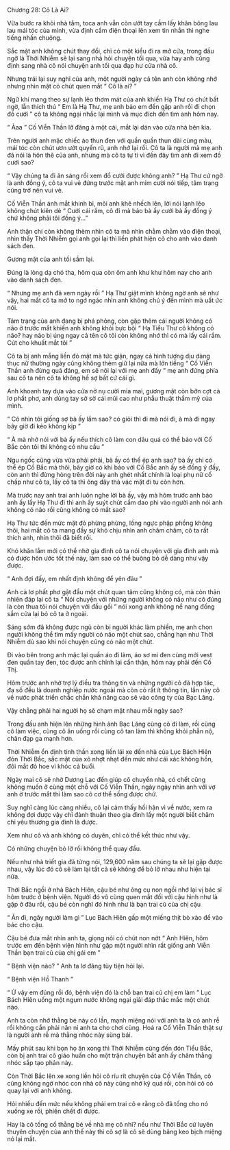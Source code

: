 




Chương 28: Cô Là Ai?


Vừa bước ra khỏi nhà tắm, toca anh vẫn còn ướt tay cầm lấy khăn bông lau lau mái tóc của mình, vừa định cầm điện thoại lên xem tin nhắn thì nghe tiếng nhấn chuông.

Sắc mặt anh không chút thay đổi, chỉ có một kiểu đi ra mở cửa, trong đầu ngỡ là Thời Nhiễm sẽ lại sang nhà hỏi chuyện tối qua, vừa hay anh cũng định sang nhà cô nói chuyện anh tối qua đạp hư cửa nhà cô.

Nhưng trái lại suy nghĩ của anh, một người ngày cả tên anh còn không nhớ nhưng nhìn mặt có chút quen mắt “ Cô là ai? ”

Ngữ khí mang theo sự lạnh lẽo thơm mát của anh khiến Hạ Thư có chút bất ngờ, lẫn thích thú “ Em là Hạ Thư, mẹ anh bảo em đến gặp anh rồi đi chọn đồ cưới ” cô ta không ngại nhắc lại mình và mục đích đến tìm anh hôm nay.

“ Àaa ” Cố Viễn Thần lỡ đãng à một cái, mắt lại dán vào cửa nhà bên kia.

Trên người anh mặc chiếc áo thun đen với quần quần thun dài cùng màu, mái tóc còn chút ươn ướt quyến rũ, anh nhớ lại rồi. Cô ta là người mà mẹ anh đã nói là hôn thê của anh, nhưng mà cô ta tự ti vì đến đây tìm anh đi xem đồ cưới sao?

“ Vậy chúng ta đi ăn sáng rồi xem đồ cưới được không anh? ” Hạ Thư cứ ngỡ là anh đồng ý, cô ta vui vẻ đứng trước mặt anh mỉm cười nói tiếp, tâm trạng cũng trở nên vui vẻ.

Cố Viễn Thần ánh mắt khinh bỉ, môi anh khẽ nhếch lên, lời nói lạnh lẽo không chút kiên dè “ Cưới cái rắm, cô đi mà bảo bà ấy cưới bà ấy đồng ý chứ không phải tôi đồng ý...”

Anh thận chí còn không thèm nhìn cô ta mà nhìn chằm chằm vào điện thoại, nhìn thấy Thời Nhiễm gọi anh gọi lại thì liền phát hiện cô cho anh vào danh sách đen.



Gương mặt của anh tối sầm lại.

Đúng là lòng dạ chó tha, hôm qua còn ôm anh khư khư hôm nay cho anh vào danh sách đen.

“ Nhưng mẹ anh đã xem ngày rồi ” Hạ Thư giật mình không ngờ anh sẽ như vậy, hai mắt cô ta mở to ngớ ngác nhìn anh không chú ý đến mình mà uất ức nói.

Tâm trạng của anh đang bị phá phỏng, còn gặp thêm cái người không có não ở trước mắt khiến anh không khỏi bực bội “ Hạ Tiểu Thư cô không có não? hay não bị úng ngay cả tên cô tôi còn không nhớ thì có mà lấy cái rắm. Cút cho khuất mắt tôi ”

Cô ta bị anh mắng liền đỏ mặt mà tức giận, ngay cả hình tượng dịu dàng thục nữ thường ngày cũng không thèm giữ lại nữa mà lớn tiếng “ Cố Viễn Thần anh đừng quá đáng, em sẽ nói lại với mẹ anh đấy ” mẹ anh đứng phía sau cô ta nên cô ta không hề sợ bất cứ cái gì.

Anh khoanh tay dựa vào cửa nở nụ cười mỉa mai, gương mặt còn bỡn cợt cà lơ phất phơ, anh dùng tay sờ sờ cái mũi cao như phẫu thuật thẩm mỹ của mình.

“ Cô nhìn tôi giống sợ bà ấy lắm sao? có giỏi thì đi mà nói đi, à mà đi ngay bây giờ đi kẻo không kịp ”

“ À mà nhớ nói với bà ấy nếu thích cô làm con dâu quá có thể bảo với Cố Bắc còn tôi thì không có nhu cầu ”

Ngu ngốc cũng vừa vừa phải phải, bà ấy có thể ép anh sao? bà ấy chỉ có thể ép Cố Bắc mà thôi, bây giờ có khi bảo với Cố Bắc anh ấy sẽ đồng ý đấy, còn anh thì đừng hòng trên đời này anh ghét nhất chính là loại phụ nữ cố chấp như cô ta, lấy cô ta thì ông đây thà vác mặt đi tu còn hơn.

Mà trước nay anh trai anh luôn nghe lời bà ấy, vậy mà hôm trước anh bảo anh ấy lấy Hạ Thư đi thì anh ấy suýt chút cầm dao phi vào người anh nói anh không có não rồi cũng không có mắt sao?

Hạ Thư tức đến mức mặt đỏ phừng phừng, lồng ngực phập phồng không thôi, hai mắt cô ta mang đầy sự khó chịu nhìn anh chăm chăm, cô ta rất thích anh, nhìn thôi đã biết rồi.

Khó khăn lắm mới có thể nhờ gia đình cô ta nói chuyện với gia đình anh mà có được hôn ước tốt thế này, làm sao có thể buông bỏ dễ dàng như vậy được.

“ Anh đợi đấy, em nhất định không để yên đâu ”

Anh cà lơ phất phơ gật đầu một chút quan tâm cũng không có, mà còn thản nhiên đáp lại cô ta “ Nói chuyện với những người không có não như cô đúng là còn thua tôi nói chuyện với đầu gối ” nói xong anh không nể nang đống sầm cửa lại bỏ cô ta ở ngoài.



Sáng sớm đã không được ngủ còn bị người khác làm phiền, mẹ anh chọn người không thể tìm mấy người có não một chút sao, chẳng hạn như Thời Nhiễm dù sao khi nói chuyện cũng có não một chút.

Đi vào bên trong anh mặc lại quần áo đi làm, áo sơ mi đen cùng mới vest đen quần tay đen, tóc được anh chỉnh lại cẩn thận, hôm nay phải đến Cố Thị.

Hôm trước anh nhờ trợ lý điều tra thông tin và những người cô đã hợp tác, đa số đều là doanh nghiệp nước ngoài mà còn có rất ít thông tin, lần này cô về nước phát triển chắc chắn khả năng cao sẽ vào công ty của Bạc Lăng.

Vậy chẳng phải hai người họ sẽ chạm mặt nhau mỗi ngày sao?

Trong đầu anh hiện lên những hình ảnh Bạc Lăng cùng cô đi làm, rồi cùng cô làm việc, cùng cô ăn uống rồi cùng cô tan làm thì không khỏi phẫn nộ, chân đạp ga mạnh hơn.

Thời Nhiễm ổn định tinh thần xong liền lái xe đến nhà của Lục Bách Hiên đón Thời Bắc, sắc mặt của xô nhợt nhạt đến mức như cái xác không hồn, đôi mắt đỏ hoe vì khóc cả buổi.

Ngày mai cô sẽ nhờ Dương Lạc đến giúp cô chuyển nhà, có chết cũng không muốn ở cùng một chỗ với Cố Viễn Thần, ngày ngày nhìn anh với vợ anh ở trước mắt thì làm sao cô cơ thể sống được chứ.

Suy nghĩ càng lúc càng nhiều, cô lại cảm thấy hối hận vì về nước, xem ra không đợi được vậy chỉ đành thuận theo gia đình lấy một người biết chăm chỉ yêu thương gia đình là được.

Xem như cô và anh không có duyên, chỉ có thể kết thúc như vậy.

Có những chuyện bỏ lỡ rồi không thể quay đầu.

Nếu như nhà triết gia đã từng nói, 129,600 năm sau chúng ta sẽ lại gặp được nhau, vậy lúc đó cô sẽ làm lại tất cả sẽ không để bỏ lỡ nhau như hiện tại nữa.

Thời Bắc ngồi ở nhà Bách Hiên, cậu bé như ông cụ non ngồi nhớ lại vị bác sĩ hôm trước ở bệnh viện. Người đó vô cùng quen mắt đối với cậu hình như là gặp ở đâu rồi, cậu bé còn nghĩ đó hình như là bạn trai cũ của chị cậu

“ Ăn đi, ngây người làm gì ” Lục Bách Hiên gấp một miếng thịt bò xào để vào bác cho cậu.



Cậu bé đưa mắt nhìn anh ta, giọng nói có chút non nớt “ Anh Hiên, hôm trước em đến bệnh viện hình như gặp một người nhìn rất giống anh Viễn Thần bạn trai cũ của chị gái em ”

“ Bệnh viện nào? ” Anh ta lơ đãng tùy tiện hỏi lại.

“ Bệnh viện Hồ Thanh ”

“ Ừ vậy em đúng rồi đó, bệnh viện đó là chỗ bạn trai cũ chị em làm ” Lục Bách Hiên uống một ngụm nước không ngại giải đáp thắc mắc một chút nào.

Anh ta còn nhớ thằng bé này có lần, mạnh miệng nói với anh ta là có anh rễ rồi không cần phải năn nỉ anh ta cho chơi cùng. Hoá ra Cố Viễn Thần thật sự là người anh rễ mà thằng nhóc này sùng bái.

Mấy phút sau khi bọn họ ăn xong thì Thời Nhiễm cũng đến đón Tiểu Bắc, còn bị anh trai cô giáo huấn cho một trận chuyện bắt anh ấy chăm thằng nhóc sắp tạo phản này.

Còn Thời Bắc lên xe xong liền hỏi cô ríu rít chuyện của Cố Viễn Thần, cô cũng không ngờ nhóc con nhà cô này cũng nhớ kỹ quá rồi, còn hỏi cô có quay lại với anh không.

Hỏi nhiều đến mức nếu không phải em trai cô e rằng cô đã tống cho nó xuống xe rồi, phiền chết đi được.

Hay là cô tống cổ thằng bé về nhà mẹ cô nhỉ? nếu như Thời Bắc cứ luyên thuyên chuyện của anh thế này thì cô sợ là cô sẽ dùng băng keo bịch miệng nó lại mất.




